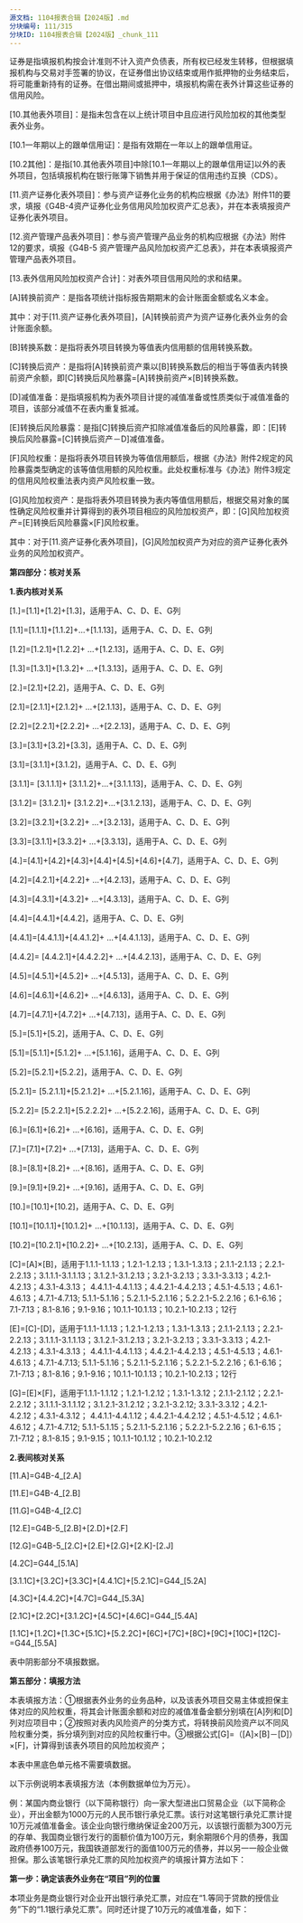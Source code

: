 ```yaml
---
源文档: 1104报表合辑【2024版】.md
分块编号: 111/315
分块ID: 1104报表合辑【2024版】_chunk_111
---
```


证券是指填报机构按会计准则不计入资产负债表，所有权已经发生转移，但根据填报机构与交易对手签署的协议，在证券借出协议结束或用作抵押物的业务结束后，将可能重新持有的证券。在借出期间或抵押中，填报机构需在表外计算这些证券的信用风险。

[10.其他表外项目]：是指未包含在以上统计项目中且应进行风险加权的其他类型表外业务。

[10.1一年期以上的跟单信用证]：是指有效期在一年以上的跟单信用证。

[10.2其他]：是指[10.其他表外项目]中除[10.1一年期以上的跟单信用证]以外的表外项目，包括填报机构在银行账簿下销售并用于保证的信用违约互换（CDS）。

[11.资产证券化表外项目]：参与资产证券化业务的机构应根据《办法》附件11的要求，填报《G4B-4资产证券化业务信用风险加权资产汇总表》，并在本表填报资产证券化表外项目。

[12.资产管理产品表外项目]：参与资产管理产品业务的机构应根据《办法》附件12的要求，填报《G4B-5 资产管理产品风险加权资产汇总表》，并在本表填报资产管理产品表外项目。

[13.表外信用风险加权资产合计]：对表外项目信用风险的求和结果。

[A]转换前资产：是指各项统计指标报告期期末的会计账面金额或名义本金。

其中：对于[11.资产证券化表外项目]，[A]转换前资产为资产证券化表外业务的会计账面余额。

[B]转换系数：是指将表外项目转换为等值表内信用额的信用转换系数。

[C]转换后资产：是指将[A]转换前资产乘以[B]转换系数后的相当于等值表内转换前资产余额，即[C]转换后风险暴露=[A]转换前资产×[B]转换系数。

[D]减值准备：是指填报机构为表外项目计提的减值准备或性质类似于减值准备的项目，该部分减值不在表内重复抵减。

[E]转换后风险暴露：是指[C]转换后资产扣除减值准备后的风险暴露，即：[E]转换后风险暴露=[C]转换后资产－D]减值准备。

[F]风险权重：是指将表外项目转换为等值信用额后，根据《办法》附件2规定的风险暴露类型确定的该等值信用额的风险权重。此处权重标准与《办法》附件3规定的信用风险权重法表内资产风险权重一致。

[G]风险加权资产：是指将表外项目转换为表内等值信用额后，根据交易对象的属性确定风险权重并计算得到的表外项目相应的风险加权资产，即：[G]风险加权资产=[E]转换后风险暴露×[F]风险权重。

其中：对于[11.资产证券化表外项目]，[G]风险加权资产为对应的资产证券化表外业务的风险加权资产。

**第四部分：核对关系**

**1.表内核对关系**

[1.]=[1.1]+[1.2]+[1.3]，适用于A、C、D、E、G列

[1.1]=[1.1.1]+[1.1.2]+…+[1.1.13]，适用于A、C、D、E、G列

[1.2]=[1.2.1]+[1.2.2]+ …+[1.2.13]，适用于A、C、D、E、G列

[1.3]=[1.3.1]+[1.3.2]+ …+[1.3.13]，适用于A、C、D、E、G列

[2.]=[2.1]+[2.2]，适用于A、C、D、E、G列

[2.1]=[2.1.1]+[2.1.2]+ …+[2.1.13]，适用于A、C、D、E、G列

[2.2]=[2.2.1]+[2.2.2]+ …+[2.2.13]，适用于A、C、D、E、G列

[3.]=[3.1]+[3.2]+[3.3]，适用于A、C、D、E、G列

[3.1]=[3.1.1]+[3.1.2]，适用于A、C、D、E、G列

[3.1.1]= [3.1.1.1]+ [3.1.1.2]+…+[3.1.1.13]，适用于A、C、D、E、G列

[3.1.2]= [3.1.2.1]+ [3.1.2.2]+…+[3.1.2.13]，适用于A、C、D、E、G列

[3.2]=[3.2.1]+[3.2.2]+ …+[3.2.13]，适用于A、C、D、E、G列

[3.3]=[3.1.1]+[3.3.2]+ …+[3.3.13]，适用于A、C、D、E、G列

[4.]=[4.1]+[4.2]+[4.3]+[4.4]+[4.5]+[4.6]+[4.7]，适用于A、C、D、E、G列

[4.2]=[4.2.1]+[4.2.2]+ …+[4.2.13]，适用于A、C、D、E、G列

[4.3]=[4.3.1]+[4.3.2]+ …+[4.3.13]，适用于A、C、D、E、G列

[4.4]=[4.4.1]+[4.4.2]，适用于A、C、D、E、G列

[4.4.1]=[4.4.1.1]+[4.4.1.2]+ …+[4.4.1.13]，适用于A、C、D、E、G列

[4.4.2]= [4.4.2.1]+[4.4.2.2]+ …+[4.4.2.13]，适用于A、C、D、E、G列

[4.5]=[4.5.1]+[4.5.2]+ …+[4.5.13]，适用于A、C、D、E、G列

[4.6]=[4.6.1]+[4.6.2]+ …+[4.6.13]，适用于A、C、D、E、G列

[4.7]=[4.7.1]+[4.7.2]+ …+[4.7.13]，适用于A、C、D、E、G列

[5.]=[5.1]+[5.2]，适用于A、C、D、E、G列

[5.1]=[5.1.1]+[5.1.2]+ …+[5.1.16]，适用于A、C、D、E、G列

[5.2]=[5.2.1]+[5.2.2]，适用于A、C、D、E、G列

[5.2.1]= [5.2.1.1]+[5.2.1.2]+ …+[5.2.1.16]，适用于A、C、D、E、G列

[5.2.2]= [5.2.2.1]+[5.2.2.2]+ …+[5.2.2.16]，适用于A、C、D、E、G列

[6.]=[6.1]+[6.2]+ …+[6.16]，适用于A、C、D、E、G列

[7.]=[7.1]+[7.2]+ …+[7.13]，适用于A、C、D、E、G列

[8.]=[8.1]+[8.2]+ …+[8.16]，适用于A、C、D、E、G列

[9.]=[9.1]+[9.2]+ …+[9.16]，适用于A、C、D、E、G列

[10.]=[10.1]+[10.2]，适用于A、C、D、E、G列

[10.1]=[10.1.1]+[10.1.2]+ …+[10.1.13]，适用于A、C、D、E、G列

[10.2]=[10.2.1]+[10.2.2]+ …+[10.2.13]，适用于A、C、D、E、G列

[C]=[A]×[B]，适用于1.1.1-1.1.13；1.2.1-1.2.13；1.3.1-1.3.13；2.1.1-2.1.13；2.2.1-2.2.13；3.1.1.1-3.1.1.13；3.1.2.1-3.1.2.13；3.2.1-3.2.13；3.3.1-3.3.13；4.2.1-4.2.13；4.3.1-4.3.13； 4.4.1.1-4.4.1.13；4.4.2.1-4.4.2.13；4.5.1-4.5.13；4.6.1-4.6.13；4.7.1-4.7.13; 5.1.1-5.1.16；5.2.1.1-5.2.1.16；5.2.2.1-5.2.2.16；6.1-6.16；7.1-7.13；8.1-8.16；9.1-9.16；10.1.1-10.1.13；10.2.1-10.2.13；12行

[E]=[C]-[D]，适用于1.1.1-1.1.13；1.2.1-1.2.13；1.3.1-1.3.13；2.1.1-2.1.13；2.2.1-2.2.13；3.1.1.1-3.1.1.13；3.1.2.1-3.1.2.13；3.2.1-3.2.13；3.3.1-3.3.13；4.2.1-4.2.13；4.3.1-4.3.13； 4.4.1.1-4.4.1.13；4.4.2.1-4.4.2.13；4.5.1-4.5.13；4.6.1-4.6.13；4.7.1-4.7.13; 5.1.1-5.1.16；5.2.1.1-5.2.1.16；5.2.2.1-5.2.2.16；6.1-6.16；7.1-7.13；8.1-8.16；9.1-9.16；10.1.1-10.1.13；10.2.1-10.2.13；12行

[G]=[E]×[F]，适用于1.1.1-1.1.12；1.2.1-1.2.12；1.3.1-1.3.12；2.1.1-2.1.12；2.2.1-2.2.12；3.1.1.1-3.1.1.12；3.1.2.1-3.1.2.12；3.2.1-3.2.12; 3.3.1-3.3.12；4.2.1-4.2.12；4.3.1-4.3.12； 4.4.1.1-4.4.1.12；4.4.2.1-4.4.2.12；4.5.1-4.5.12；4.6.1-4.6.12；4.7.1-4.7.12; 5.1.1-5.1.15；5.2.1.1-5.2.1.16；5.2.2.1-5.2.2.16；6.1-6.15；7.1-7.12；8.1-8.15；9.1-9.15；10.1.1-10.1.12；10.2.1-10.2.12

**2.表间核对关系**

[11.A]=G4B-4\_[2.A]

[11.E]=G4B-4\_[2.B]

[11.G]=G4B-4\_[2.C]

[12.E]=G4B-5\_[2.B]+[2.D]+[2.F]

[12.G]=G4B-5\_[2.C]+[2.E]+[2.G]+[2.K]-[2.J]

[4.2C]=G44\_[5.1A]

[3.1.1C]+[3.2C]+[3.3C]+[4.4.1C]+[5.2.1C]=G44\_[5.2A]

[4.3C]+[4.4.2C]+[4.7C]=G44\_[5.3A]

[2.1C]+[2.2C]+[3.1.2C]+[4.5C]+[4.6C]=G44\_[5.4A]

[1.1C]+[1.2C]+[1.3C+[5.1C]+[5.2.2C]+[6C]+[7C]+[8C]+[9C]+[10C]+[12C]-=G44\_[5.5A]

表中阴影部分不填报数据。

**第五部分：填报方法**

本表填报方法：①根据表外业务的业务品种，以及该表外项目交易主体或担保主体对应的风险权重，将其会计账面余额和对应的减值准备金额分别填在[A]列和[D]列对应项目中；②按照对表内风险资产的分类方式，将转换前风险资产以不同风险权重分类，拆分填列到对应的风险权重行中。③根据公式[G]=（[A]×[B]－[D]）×[F]，计算得到该表外项目的风险加权资产；

本表中黑底色单元格不需要填数据。

以下示例说明本表填报方法（本例数据单位为万元）。

例：某国内商业银行（以下简称银行）向一家大型进出口贸易企业（以下简称企业），开出金额为1000万元的人民币银行承兑汇票。该行对这笔银行承兑汇票计提10万元减值准备金。该企业向银行缴纳保证金200万元，以该银行面额为300万元的存单、我国商业银行发行的面额价值为100万元，剩余期限6个月的债券，我国政府债券100万元，我国铁道部发行的面值100万元的债券，并以另一一般企业做担保。那么该笔银行承兑汇票的风险加权资产的填报计算方法如下：

**第一步：确定该表外业务在“项目”列的位置**

本项业务是商业银行对企业开出银行承兑汇票，对应在“1.等同于贷款的授信业务”下的“1.1银行承兑汇票”。同时还计提了10万元的减值准备，如下：
